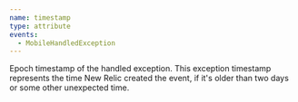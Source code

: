 ```yaml
---
name: timestamp
type: attribute
events:
  - MobileHandledException
---
```


Epoch timestamp of the handled exception. This exception timestamp represents the time New Relic created the event, if it's older than two days or some other unexpected time.